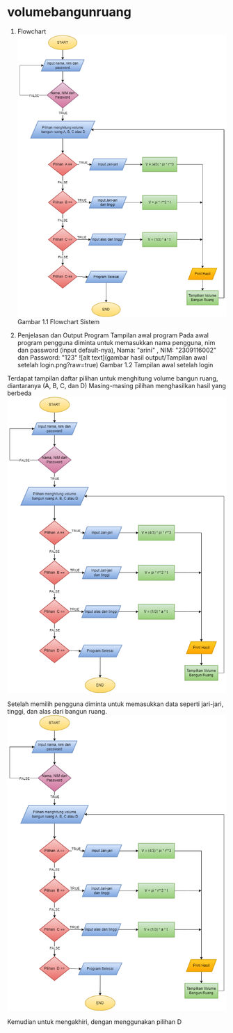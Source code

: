# volumebangunruang
1. Flowchart
![alt text](flowchartposttest.png?raw=true)
Gambar 1.1 Flowchart Sistem

2. Penjelasan dan Output Program
Tampilan awal program 
Pada awal program pengguna diminta untuk memasukkan nama pengguna, nim dan password (input default-nya), Nama: "arini" , NIM: "2309116002" dan Password: "123"
![alt text](gambar hasil output/Tampilan awal setelah login.png?raw=true)
Gambar 1.2 Tampilan awal setelah login


Terdapat tampilan daftar pilihan  untuk menghitung volume bangun ruang, diantaranya (A, B, C, dan D)
Masing-masing pilihan menghasilkan hasil yang berbeda
![alt text](flowchartposttest.png?raw=true)

Setelah memilih pengguna diminta untuk memasukkan data seperti jari-jari, tinggi, dan alas dari bangun ruang.
![alt text](flowchartposttest.png?raw=true)

Kemudian untuk mengakhiri, dengan menggunakan pilihan D

